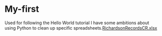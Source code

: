 # My-first
Used for following the Hello World tutorial 
I have some ambitions about using Python to clean up specific spreadsheets.[RichardsonRecordsCR.xlsx](https://github.com/HannahSilverman/My-first/files/6173440/RichardsonRecordsCR.xlsx)
